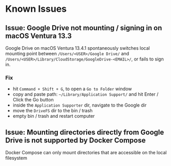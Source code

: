# Known Issues

## Issue: Google Drive not mounting / signing in on macOS Ventura 13.3

Google Drive on macOS Ventura 13.4.1 spontaneously switches local mounting point between
`/Users/<USER>/Google Drive/` and
`/Users/<USER>/Library/CloudStorage/GoogleDrive-<EMAIL>/`, or fails to sign in.

### Fix

* hit `Command + Shift + G`, to open a `Go to Folder` window
* copy and paste path: `~/Library/Application Support/` and hit Enter / Click the Go button
* inside the `Application Supporter` dir, navigate to the Google dir
* move the `DriveFS` dir to the bin / trash
* empty bin / trash and restart computer

## Issue: Mounting directories directly from Google Drive is not supported by Docker Compose

Docker Compose can only mount directories that are accessible on the local filesystem

